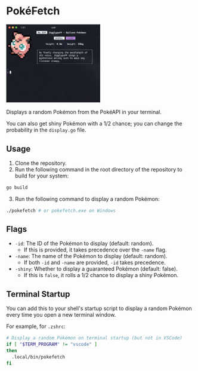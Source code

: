 # PokéFetch

<img src="demo.png" style="width: 50%">

Displays a random Pokémon from the PokéAPI in your terminal.

You can also get shiny Pokémon with a 1/2 chance; you can change the probability in the `display.go` file.

## Usage

1. Clone the repository.
2. Run the following command in the root directory of the repository to build for your system:

```sh
go build
```

3. Run the following command to display a random Pokémon:

```sh
./pokefetch # or pokefetch.exe on Windows
```

## Flags

- `-id`: The ID of the Pokémon to display (default: random).
  - If this is provided, it takes precedence over the `-name` flag.
- `-name`: The name of the Pokémon to display (default: random).
  - If both `-id` and `-name` are provided, `-id` takes precedence.
- `-shiny`: Whether to display a guaranteed Pokémon (default: false).
  - If this is `false`, it rolls a 1/2 chance to display a shiny Pokémon.

## Terminal Startup

You can add this to your shell's startup script to display a random Pokémon every time you open a new terminal window.

For example, for `.zshrc`:

```sh
# Display a random Pokémon on terminal startup (but not in VSCode)
if [ "$TERM_PROGRAM" != "vscode" ]
then
  .local/bin/pokefetch
fi
```
